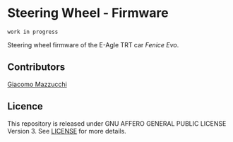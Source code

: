 # Steering Wheel - Firmware

```
work in progress
```

Steering wheel firmware of the E-Agle TRT car <em>Fenice Evo</em>.

## Contributors

[Giacomo Mazzucchi](https://github.com/tzarjakob)

## Licence

This repository is released under GNU AFFERO GENERAL PUBLIC LICENSE Version 3. See [LICENSE](./LICENSE) for more details.
